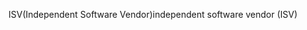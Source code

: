 <span data-ttu-id="012e6-101">ISV(Independent Software Vendor)</span><span class="sxs-lookup"><span data-stu-id="012e6-101">independent software vendor (ISV)</span></span>